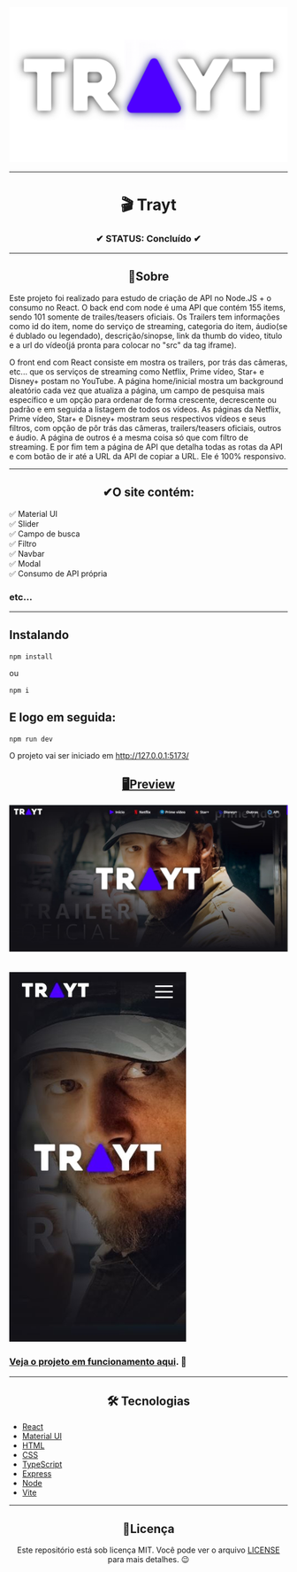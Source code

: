 <div align="center">
  <img width="600" src="src/assets/logo trayt with triangle purple and txt white_00000.png">
</div>

---

<h1 align="center">🎬 Trayt</h1>
<h3 align="center">✔ STATUS: Concluído ✔</h3>

---

<h2 align="center">📖Sobre</h2>

<p align="left">Este projeto foi realizado para estudo de criação de API no Node.JS + o consumo no React. O back end com node é uma API que contém 155 items, sendo 101 somente de trailes/teasers oficiais. Os Trailers tem informações como id do item, nome do serviço de streaming, categoria do item, áudio(se é dublado ou legendado), descrição/sinopse, link da thumb do video, titulo e a url do vídeo(já pronta para colocar no "src" da tag iframe).

O front end com React consiste em mostra os trailers, por trás das câmeras, etc... que os serviços de streaming como Netflix, Prime vídeo, Star+ e Disney+ postam no YouTube. A página home/inicial mostra um background aleatório cada vez que atualiza a página, um campo de pesquisa mais específico e um opção para ordenar de forma crescente, decrescente ou padrão e em seguida a listagem de todos os vídeos. As páginas da Netflix, Prime vídeo, Star+ e Disney+ mostram seus respectivos vídeos e seus filtros, com opção de pôr trás das câmeras, trailers/teasers oficiais, outros e áudio. A página de outros é a mesma coisa só que com filtro de streaming. E por fim tem a página de API que detalha todas as rotas da API e com botão de ir até a URL da API de copiar a URL. Ele é 100% responsivo.</p>

---

<h2 align="center">✔O site contém:</h2>

✅ Material UI<br>
✅ Slider<br>
✅ Campo de busca<br>
✅ Filtro<br>
✅ Navbar<br>
✅ Modal<br>
✅ Consumo de API própria<br>
### etc...
---

<h2>Instalando</h2>

```
npm install
```
ou
```
npm i
```

<h2>E logo em seguida:</h2>

```
npm run dev
```

<p>O projeto vai ser iniciado em <a target="_blank" href='http://127.0.0.1:5173/'>http://127.0.0.1:5173/</p>

<h2 align="center">🖥Preview</h2>

<img src="readme_imgs/trayt_desktop.JPG" alt="Previw desktop"></img>
<br>
<br>
<br>
<img src="readme_imgs/trayt_mobile.JPG" alt="Previw mobile"></img>

### Veja o projeto em funcionamento <a target="_blank" href='https://trayt.netlify.app/'>aqui</a>. 🧐

---

<h2 align="center">🛠 Tecnologias</h2>

- [React](https://pt-br.reactjs.org/)
- [Material UI](https://mui.com/pt/)
- [HTML](https://html.com/)
- [CSS](https://developer.mozilla.org/pt-BR/docs/Web/CSS)
- [TypeScript](https://www.typescriptlang.org/)
- [Express](https://expressjs.com/pt-br/)
- [Node](https://nodejs.org/en/)
- [Vite](https://vitejs.dev/)

---

<h2 align="center">📝Licença</h2>

<p align="center">
   Este repositório está sob licença MIT. Você pode ver o arquivo <a href="https://github.com/gabriell-c/Monster-gym/blob/main/License"> LICENSE</a>
   para mais detalhes. 😉
</p>
